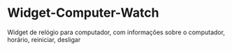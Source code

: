 # Widget-Computer-Watch
Widget de relógio para computador, com informações sobre o computador, horário, reiniciar, desligar
